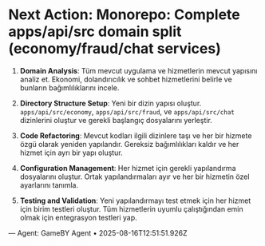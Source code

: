 # Next Action: Monorepo: Complete apps/api/src domain split (economy/fraud/chat services)

1. **Domain Analysis**: Tüm mevcut uygulama ve hizmetlerin mevcut yapısını analiz et. Ekonomi, dolandırıcılık ve sohbet hizmetlerini belirle ve bunların bağımlılıklarını incele.

2. **Directory Structure Setup**: Yeni bir dizin yapısı oluştur. `apps/api/src/economy`, `apps/api/src/fraud`, ve `apps/api/src/chat` dizinlerini oluştur ve gerekli başlangıç dosyalarını yerleştir.

3. **Code Refactoring**: Mevcut kodları ilgili dizinlere taşı ve her bir hizmete özgü olarak yeniden yapılandır. Gereksiz bağımlılıkları kaldır ve her hizmet için ayrı bir yapı oluştur.

4. **Configuration Management**: Her hizmet için gerekli yapılandırma dosyalarını oluştur. Ortak yapılandırmaları ayır ve her bir hizmetin özel ayarlarını tanımla.

5. **Testing and Validation**: Yeni yapılandırmayı test etmek için her hizmet için birim testleri oluştur. Tüm hizmetlerin uyumlu çalıştığından emin olmak için entegrasyon testleri yap.

— Agent: GameBY Agent • 2025-08-16T12:51:51.926Z
